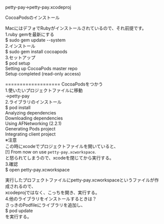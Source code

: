 
petty-pay->petty-pay.xcodeproj  

CocoaPodsのインストール  

MacにはデフォでRubyがインストールされているので、それ前提です。  
1.ruby gemを最新にする  
$ sudo gem update --system  
2.インストール  
$ sudo gem install cocoapods  
3.セットアップ  
$ pod setup  
Setting up CocoaPods master repo  
Setup completed (read-only access)  

=================== 
CocoaPodsをつかう  
1.使いたいプロジェクトファイルに移動  
->petty-pay  
2.ライブラリのインストール  
$ pod install  
Analyzing dependencies  
Downloading dependencies  
Using AFNetworking (2.2.1)  
Generating Pods project  
Integrating client project  
※注意  
この時にxcodeでプロジェクトファイルを開いていると、  
[!] From now on use `petty-pay.xcworkspace`.  
と怒られてしまうので、xcodeを閉じてから実行する。  
3.確認  
$ open petty-pay.xcworkspace    

実行したプロフェクトファイルにpetty-pay.xcworkspaceというファイルが作成されるので、  
xcodeprojではなく、こっちを開き、実行する。  
4.他のライブラリをインストールするときは？  
さっきのPodfileにライブラリを追加し、  
$ pod update  
を実行する。


